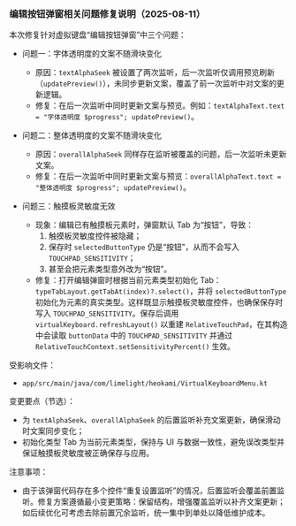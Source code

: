 ### 编辑按钮弹窗相关问题修复说明（2025-08-11）

本次修复针对虚拟键盘“编辑按钮弹窗”中三个问题：

- 问题一：字体透明度的文案不随滑块变化
  - 原因：`textAlphaSeek` 被设置了两次监听，后一次监听仅调用预览刷新（`updatePreview()`），未同步更新文案，覆盖了前一次监听中对文案的更新逻辑。
  - 修复：在后一次监听中同时更新文案与预览。例如：`textAlphaText.text = "字体透明度 $progress"; updatePreview()`。

- 问题二：整体透明度的文案不随滑块变化
  - 原因：`overallAlphaSeek` 同样存在监听被覆盖的问题，后一次监听未更新文案。
  - 修复：在后一次监听中同时更新文案与预览：`overallAlphaText.text = "整体透明度 $progress"; updatePreview()`。

- 问题三：触摸板灵敏度无效
  - 现象：编辑已有触摸板元素时，弹窗默认 Tab 为“按钮”，导致：
    1) 触摸板灵敏度控件被隐藏；
    2) 保存时 `selectedButtonType` 仍是“按钮”，从而不会写入 `TOUCHPAD_SENSITIVITY`；
    3) 甚至会把元素类型意外改为“按钮”。
  - 修复：打开编辑弹窗时根据当前元素类型初始化 Tab：`typeTabLayout.getTabAt(index)?.select()`，并将 `selectedButtonType` 初始化为元素的真实类型。这样既显示触摸板灵敏度控件，也确保保存时写入 `TOUCHPAD_SENSITIVITY`。保存后调用 `virtualKeyboard.refreshLayout()` 以重建 `RelativeTouchPad`，在其构造中会读取 `buttonData` 中的 `TOUCHPAD_SENSITIVITY` 并通过 `RelativeTouchContext.setSensitivityPercent()` 生效。

受影响文件：
- `app/src/main/java/com/limelight/heokami/VirtualKeyboardMenu.kt`

变更要点（节选）：
- 为 `textAlphaSeek`、`overallAlphaSeek` 的后置监听补充文案更新，确保滑动时文案同步变化；
- 初始化类型 Tab 为当前元素类型，保持与 UI 与数据一致性，避免误改类型并保证触摸板灵敏度被正确保存与应用。

注意事项：
- 由于该弹窗代码存在多个控件“重复设置监听”的情况，后置监听会覆盖前置监听。修复方案遵循最小变更策略：保留结构，增强覆盖监听以补齐文案更新；如后续优化可考虑去除前置冗余监听，统一集中到单处以降低维护成本。

